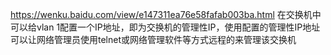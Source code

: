 https://wenku.baidu.com/view/e147311ea76e58fafab003ba.html
在交换机中可以给vlan 1配置一个IP地址，即为交换机的管理性IP，使用配置的管理性IP地址可以让网络管理员使用telnet或网络管理软件等方式远程的来管理该交换机
